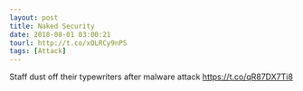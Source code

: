```yaml
---
layout: post
title: Naked Security
date: 2018-08-01 03:00:21
tourl: http://t.co/xOLRCy9nPS
tags: [Attack]
---
```

Staff dust off their typewriters after malware attack https://t.co/qR87DX7Ti8